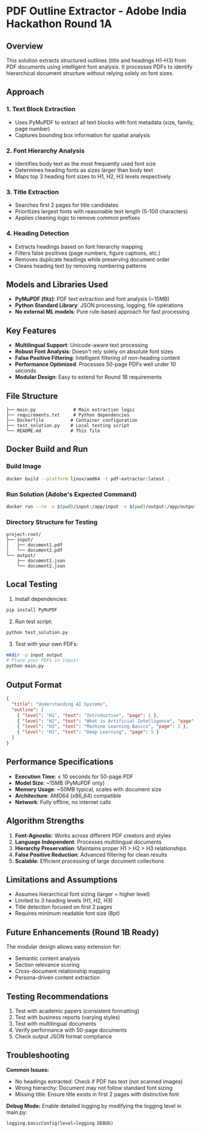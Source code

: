 # PDF Outline Extractor - Adobe India Hackathon Round 1A

## Overview

This solution extracts structured outlines (title and headings H1-H3) from PDF documents using intelligent font analysis. It processes PDFs to identify hierarchical document structure without relying solely on font sizes.

## Approach

### 1. Text Block Extraction

- Uses PyMuPDF to extract all text blocks with font metadata (size, family, page number)
- Captures bounding box information for spatial analysis

### 2. Font Hierarchy Analysis

- Identifies body text as the most frequently used font size
- Determines heading fonts as sizes larger than body text
- Maps top 3 heading font sizes to H1, H2, H3 levels respectively

### 3. Title Extraction

- Searches first 2 pages for title candidates
- Prioritizes largest fonts with reasonable text length (5-100 characters)
- Applies cleaning logic to remove common prefixes

### 4. Heading Detection

- Extracts headings based on font hierarchy mapping
- Filters false positives (page numbers, figure captions, etc.)
- Removes duplicate headings while preserving document order
- Cleans heading text by removing numbering patterns

## Models and Libraries Used

- **PyMuPDF (fitz)**: PDF text extraction and font analysis (~15MB)
- **Python Standard Library**: JSON processing, logging, file operations
- **No external ML models**: Pure rule-based approach for fast processing

## Key Features

- **Multilingual Support**: Unicode-aware text processing
- **Robust Font Analysis**: Doesn't rely solely on absolute font sizes
- **False Positive Filtering**: Intelligent filtering of non-heading content
- **Performance Optimized**: Processes 50-page PDFs well under 10 seconds
- **Modular Design**: Easy to extend for Round 1B requirements

## File Structure

```
├── main.py              # Main extraction logic
├── requirements.txt     # Python dependencies
├── Dockerfile          # Container configuration
├── test_solution.py    # Local testing script
└── README.md           # This file
```

## Docker Build and Run

### Build Image

```bash
docker build --platform linux/amd64 -t pdf-extractor:latest .
```

### Run Solution (Adobe's Expected Command)

```bash
docker run --rm -v $(pwd)/input:/app/input -v $(pwd)/output:/app/output --network none pdf-extractor:latest
```

### Directory Structure for Testing

```
project-root/
├── input/
│   ├── document1.pdf
│   └── document2.pdf
└── output/
    ├── document1.json
    └── document2.json
```

## Local Testing

1. Install dependencies:

```bash
pip install PyMuPDF
```

2. Run test script:

```bash
python test_solution.py
```

3. Test with your own PDFs:

```bash
mkdir -p input output
# Place your PDFs in input/
python main.py
```

## Output Format

```json
{
  "title": "Understanding AI Systems",
  "outline": [
    { "level": "H1", "text": "Introduction", "page": 1 },
    { "level": "H2", "text": "What is Artificial Intelligence", "page": 2 },
    { "level": "H3", "text": "Machine Learning Basics", "page": 3 },
    { "level": "H1", "text": "Deep Learning", "page": 5 }
  ]
}
```

## Performance Specifications

- **Execution Time**: ≤ 10 seconds for 50-page PDF
- **Model Size**: ~15MB (PyMuPDF only)
- **Memory Usage**: ~50MB typical, scales with document size
- **Architecture**: AMD64 (x86_64) compatible
- **Network**: Fully offline, no internet calls

## Algorithm Strengths

1. **Font-Agnostic**: Works across different PDF creators and styles
2. **Language Independent**: Processes multilingual documents
3. **Hierarchy Preservation**: Maintains proper H1 > H2 > H3 relationships
4. **False Positive Reduction**: Advanced filtering for clean results
5. **Scalable**: Efficient processing of large document collections

## Limitations and Assumptions

- Assumes hierarchical font sizing (larger = higher level)
- Limited to 3 heading levels (H1, H2, H3)
- Title detection focused on first 2 pages
- Requires minimum readable font size (8pt)

## Future Enhancements (Round 1B Ready)

The modular design allows easy extension for:

- Semantic content analysis
- Section relevance scoring
- Cross-document relationship mapping
- Persona-driven content extraction

## Testing Recommendations

1. Test with academic papers (consistent formatting)
2. Test with business reports (varying styles)
3. Test with multilingual documents
4. Verify performance with 50-page documents
5. Check output JSON format compliance

## Troubleshooting

**Common Issues:**

- No headings extracted: Check if PDF has text (not scanned images)
- Wrong hierarchy: Document may not follow standard font sizing
- Missing title: Ensure title exists in first 2 pages with distinctive font

**Debug Mode:**
Enable detailed logging by modifying the logging level in main.py:

```python
logging.basicConfig(level=logging.DEBUG)
```

